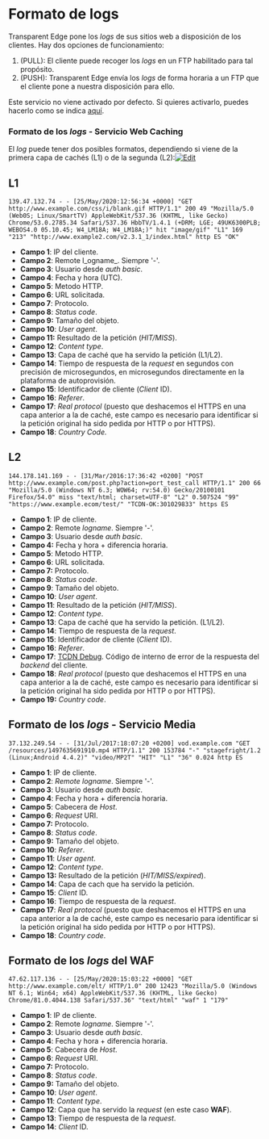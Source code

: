 # Formato de logs

Transparent Edge pone los _logs_ de sus sitios web a disposición de los clientes. Hay dos opciones de funcionamiento:

1. (PULL): El cliente puede recoger los _logs_ en un FTP habilitado para tal propósito.
2. (PUSH): Transparent Edge envía los _logs_ de forma horaria a un FTP que el cliente pone a nuestra disposición para ello.

Este servicio no viene activado por defecto. Si quieres activarlo, puedes hacerlo como se indica [aquí](../dashboard/envio-de-logs.md).

### Formato de los _logs_ - Servicio Web Caching

El _log_ puede tener dos posibles formatos, dependiendo si viene de la primera capa de cachés (L1) o de la segunda (L2):[![Edit](https://soporte.transparentcdn.com/images/edit.png)](https://soporte.transparentcdn.com/projects/incidencias/wiki/Obtenci%C3%B3n\_de\_logs/edit?section=3)

## L1

```
139.47.132.74 - - [25/May/2020:12:56:34 +0000] "GET http://www.example.com/css/i/blank.gif HTTP/1.1" 200 49 "Mozilla/5.0 (Web0S; Linux/SmartTV) AppleWebKit/537.36 (KHTML, like Gecko) Chrome/53.0.2785.34 Safari/537.36 HbbTV/1.4.1 (+DRM; LGE; 49UK6300PLB; WEBOS4.0 05.10.45; W4_LM18A; W4_LM18A;)" hit "image/gif" "L1" 169 "213" "http://www.example2.com/v2.3.1_1/index.html" http ES "OK"
```

* **Campo 1**: IP del cliente.
* **Campo 2**: Remote l_ogname_. Siempre '-'.
* **Campo 3**: Usuario desde _auth basic_.
* **Campo 4**: Fecha y hora (UTC).
* **Campo 5**: Metodo HTTP.
* **Campo 6**: URL solicitada.
* **Campo 7**: Protocolo.
* **Campo 8**: _Status code_.
* **Campo 9:** Tamaño del objeto.
* **Campo 10**: _User agent_.
* **Campo 11:** Resultado de la petición (_HIT/MISS_).
* **Campo 12**: _Content type_.
* **Campo 13**: Capa de caché que ha servido la petición (L1/L2).
* **Campo 14**: Tiempo de respuesta de la _request_ en segundos con precisión de microsegundos, en microsegundos directamente en la plataforma de autoprovisión.
* **Campo 15**: Identificador de cliente (_Client_ ID).
* **Campo 16**: _Referer_.
* **Campo 17**: _Real protocol_ (puesto que deshacemos el HTTPS en una capa anterior a la de caché, este campo es necesario para identificar si la petición original ha sido pedida por HTTP o por HTTPS).
* **Campo 18**: _Country Code._



## L2

```
144.178.141.169 - - [31/Mar/2016:17:36:42 +0200] "POST http://www.example.com/post.php?action=port_test_call HTTP/1.1" 200 66 "Mozilla/5.0 (Windows NT 6.3; WOW64; rv:54.0) Gecko/20100101 Firefox/54.0" miss "text/html; charset=UTF-8" "L2" 0.507524 "99" "https://www.example.ecom/test/" "TCDN-OK:301029833" https ES
```

* **Campo 1**: IP de cliente.
* **Campo 2**: Remote _logname_. Siempre '-'.
* **Campo 3**: Usuario desde _auth basic_.
* **Campo 4:** Fecha y hora + diferencia horaria.
* **Campo 5**: Metodo HTTP.
* **Campo 6**: URL solicitada.
* **Campo 7:** Protocolo.
* **Campo 8**: _Status code_.
* **Campo 9**: Tamaño del objeto.
* **Campo 10**: _User agent_.
* **Campo 11**: Resultado de la petición (_HIT/MISS_).
* **Campo 12**: _Content type_.
* **Campo 13**: Capa de caché que ha servido la petición. (L1/L2).
* **Campo 14**: Tiempo de respuesta de la _request_.
* **Campo 15**: Identificador de cliente (_Client_ ID).
* **Campo 16**: _Referer_.
* **Campo 17**: [TCDN Debug](broken-reference). Código de interno de error de la respuesta del _backend_ del cliente.
* **Campo 18**: _Real protocol_ (puesto que deshacemos el HTTPS en una capa anterior a la de caché, este campo es necesario para identificar si la petición original ha sido pedida por HTTP o por HTTPS).
* **Campo 19:** _Country code_.&#x20;

## Formato de los _logs_ - Servicio Media

```
37.132.249.54 - - [31/Jul/2017:18:07:20 +0200] vod.example.com "GET /resources/1497635691910.mp4 HTTP/1.1" 200 153784 "-" "stagefright/1.2 (Linux;Android 4.4.2)" "video/MP2T" "HIT" "L1" "36" 0.024 http ES
```

* **Campo 1**: IP de cliente.
* **Campo 2**: _Remote logname_. Siempre '-'.
* **Campo 3**: Usuario desde _auth basic_.
* **Campo 4**: Fecha y hora + diferencia horaria.
* **Campo 5**: Cabecera de _Host_.
* **Campo 6**: _Request_ URI.
* **Campo 7:** Protocolo.
* **Campo 8**: _Status code_.
* **Campo 9:** Tamaño del objeto.
* **Campo 10**: _Referer_.
* **Campo 11**: _User agent_.
* **Campo 12**: _Content type_.
* **Campo 13:** Resultado de la petición (_HIT/MISS/expired_).
* **Campo 14**: Capa de cach que ha servido la petición.
* **Campo 15**: _Client_ ID.
* **Campo 16**: Tiempo de respuesta de la _request_.
* **Campo 17**: _Real protocol_ (puesto que deshacemos el HTTPS en una capa anterior a la de caché, este campo es necesario para identificar si la petición original ha sido pedida por HTTP o por HTTPS).
* **Campo 18**: _Country code_.

## Formato de los _logs_ del WAF

```
47.62.117.136 - - [25/May/2020:15:03:22 +0000] "GET http://www.example.com/elt/ HTTP/1.0" 200 12423 "Mozilla/5.0 (Windows NT 6.1; Win64; x64) AppleWebKit/537.36 (KHTML, like Gecko) Chrome/81.0.4044.138 Safari/537.36" "text/html" "waf" 1 "179"
```

* **Campo 1**: IP de cliente.
* **Campo 2**: Remote _logname_. Siempre '-'.
* **Campo 3**: Usuario desde _auth basic_.
* **Campo 4**: Fecha y hora + diferencia horaria.
* **Campo 5**: Cabecera de _Host_.
* **Campo 6**: _Request_ URI.
* **Campo 7:** Protocolo.
* **Campo 8**: _Status code_.
* **Campo 9:** Tamaño del objeto.
* **Campo 10**: _User agent_.
* **Campo 11**: _Content type_.
* **Campo 12**: Capa que ha servido la _request_ (en este caso **WAF**).
* **Campo 13**: Tiempo de respuesta de la _request_.
* **Campo 14**: _Client_ ID.

